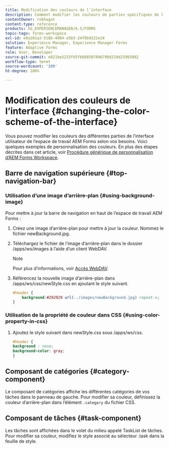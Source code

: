 ```yaml
---
title: Modification des couleurs de l’interface
description: Comment modifier les couleurs de parties spécifiques de l’interface utilisateur de l’espace de travail AEM Forms.
contentOwner: robhagat
content-type: reference
products: SG_EXPERIENCEMANAGER/6.5/FORMS
topic-tags: forms-workspace
exl-id: e0a261a2-518b-4984-a5b5-24f0b9222e24
solution: Experience Manager, Experience Manager Forms
feature: Adaptive Forms
role: User, Developer
source-git-commit: e821be5233fd5f6688507096790d219d25903892
workflow-type: tm+mt
source-wordcount: '209'
ht-degree: 100%

---
```


# Modification des couleurs de l’interface {#changing-the-color-scheme-of-the-interface}

Vous pouvez modifier les couleurs des différentes parties de l’interface utilisateur de l’espace de travail AEM Forms selon vos besoins. Voici quelques exemples de personnalisation des couleurs. En plus des étapes décrites dans cet article, voir [Procédure générique de personnalisation d’AEM Forms Workspace](/help/forms/using/generic-steps-html-workspace-customization.md).

## Barre de navigation supérieure {#top-navigation-bar}

### Utilisation d’une image d’arrière-plan {#using-background-image}

Pour mettre à jour la barre de navigation en haut de l’espace de travail AEM Forms :

1. Créez une image d’arrière-plan pour mettre à jour la couleur. Nommez le fichier newBackground.jpg.
1. Téléchargez le fichier de l’image d’arrière-plan dans le dossier /apps/ws/images à l’aide d’un client WebDAV.

   >[!NOTE]
   >
   >Pour plus d’informations, voir [Accès WebDAV](https://experienceleague.adobe.com/docs/experience-manager-65/administering/contentmanagement/webdav-access.html?lang=fr).

1. Référencez la nouvelle image d’arrière-plan dans /apps/ws/css/newStyle.css en ajoutant le style suivant.

   ```css
   #header {
       background:#292929 url(../images/newBackground.jpg) repeat-x;
   }
   ```

### Utilisation de la propriété de couleur dans CSS {#using-color-property-in-css}

1. Ajoutez le style suivant dans newStyle.css sous /apps/ws/css.

   ```css
   #header {
   background : none;
   background-color: gray;
   }
   ```

## Composant de catégories {#category-component}

Le composant de catégories affiche les différentes catégories de vos tâches dans le panneau de gauche. Pour modifier sa couleur, définissez la couleur d’arrière-plan dans l’élément `.category` du fichier CSS.

## Composant de tâches {#task-component}

Les tâches sont affichées dans le volet du milieu appelé TaskList de tâches. Pour modifier sa couleur, modifiez le style associé au sélecteur .task dans la feuille de style.
